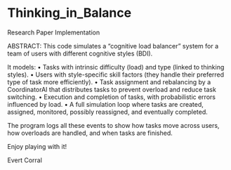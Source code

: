 # Thinking_in_Balance
Research Paper Implementation


ABSTRACT: This code simulates a “cognitive load balancer” system for a team of users with different cognitive styles (BDI).

It models: 
•	Tasks with intrinsic difficulty (load) and type (linked to thinking styles). 
•	Users with style-specific skill factors (they handle their preferred type of task more efficiently). 
•	Task assignment and rebalancing by a CoordinatorAI that distributes tasks to prevent overload and reduce task switching. 
•	Execution and completion of tasks, with probabilistic errors influenced by load. 
•	A full simulation loop where tasks are created, assigned, monitored, possibly reassigned, and eventually completed.


The program logs all these events to show how tasks move across users, how overloads are handled, and when tasks are finished.




Enjoy playing with it!

Evert Corral
